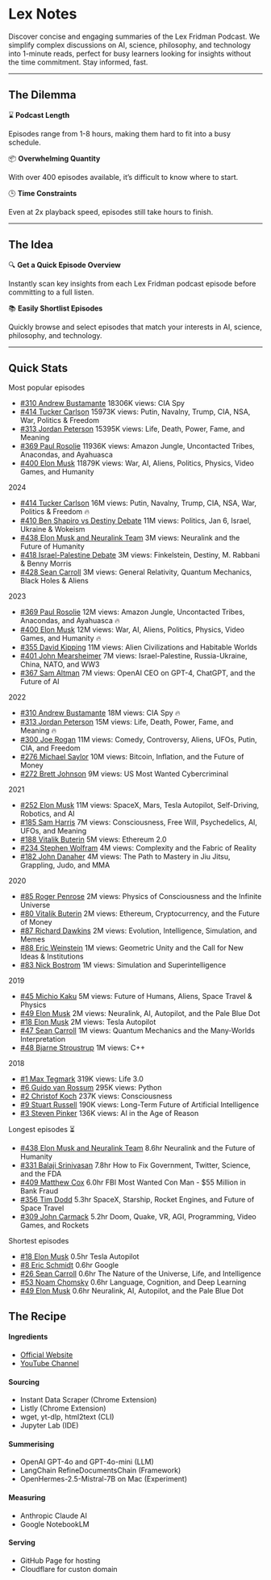 # Lex Notes

Discover concise and engaging summaries of the Lex Fridman Podcast. We simplify complex discussions on AI, science, philosophy, and technology into 1-minute reads, perfect for busy learners looking for insights without the time commitment. Stay informed, fast.

---

## The Dilemma

⌛ **Podcast Length**

Episodes range from 1-8 hours, making them hard to fit into a busy schedule.

📦 **Overwhelming Quantity**

With over 400 episodes available, it’s difficult to know where to start.

🕒 **Time Constraints**

Even at 2x playback speed, episodes still take hours to finish.

---

## The Idea

🔍 **Get a Quick Episode Overview**

Instantly scan key insights from each Lex Fridman podcast episode before committing to a full listen.

📚 **Easily Shortlist Episodes**

Quickly browse and select episodes that match your interests in AI, science, philosophy, and technology.

---

## Quick Stats

Most popular episodes

- [#310 Andrew Bustamante](https://www.youtube.com/watch?v=T3FC7qIAGZk) 18306K views: CIA Spy
- [#414 Tucker Carlson](https://www.youtube.com/watch?v=f_lRdkH_QoY) 15973K views: Putin, Navalny, Trump, CIA, NSA, War, Politics & Freedom
- [#313 Jordan Peterson](https://www.youtube.com/watch?v=sY8aFSY2zv4) 15395K views: Life, Death, Power, Fame, and Meaning
- [#369 Paul Rosolie](https://www.youtube.com/watch?v=gPfriiHBBek) 11936K views: Amazon Jungle, Uncontacted Tribes, Anacondas, and Ayahuasca
- [#400 Elon Musk](https://www.youtube.com/watch?v=JN3KPFbWCy8) 11879K views: War, AI, Aliens, Politics, Physics, Video Games, and Humanity


2024

- [#414 Tucker Carlson](https://www.youtube.com/watch?v=f_lRdkH_QoY) 16M views: Putin, Navalny, Trump, CIA, NSA, War, Politics & Freedom 🔥
- [#410 Ben Shapiro vs Destiny Debate](https://www.youtube.com/watch?v=tYrdMjVXyNg) 11M views: Politics, Jan 6, Israel, Ukraine & Wokeism
- [#438 Elon Musk and Neuralink Team](https://www.youtube.com/watch?v=Kbk9BiPhm7o) 3M views: Neuralink and the Future of Humanity
- [#418 Israel-Palestine Debate](https://www.youtube.com/watch?v=1X_KdkoGxSs) 3M views: Finkelstein, Destiny, M. Rabbani & Benny Morris
- [#428 Sean Carroll](https://www.youtube.com/watch?v=tdv7r2JSokI) 3M views: General Relativity, Quantum Mechanics, Black Holes & Aliens


2023

- [#369 Paul Rosolie](https://www.youtube.com/watch?v=gPfriiHBBek) 12M views: Amazon Jungle, Uncontacted Tribes, Anacondas, and Ayahuasca 🔥
- [#400 Elon Musk](https://www.youtube.com/watch?v=JN3KPFbWCy8) 12M views: War, AI, Aliens, Politics, Physics, Video Games, and Humanity 🔥
- [#355 David Kipping](https://www.youtube.com/watch?v=uZN5xjoS6TU) 11M views: Alien Civilizations and Habitable Worlds
- [#401 John Mearsheimer](https://www.youtube.com/watch?v=r4wLXNydzeY) 7M views: Israel-Palestine, Russia-Ukraine, China, NATO, and WW3
- [#367 Sam Altman](https://www.youtube.com/watch?v=L_Guz73e6fw) 7M views: OpenAI CEO on GPT-4, ChatGPT, and the Future of AI


2022
- [#310 Andrew Bustamante](https://www.youtube.com/watch?v=T3FC7qIAGZk) 18M views: CIA Spy 🔥
- [#313 Jordan Peterson](https://www.youtube.com/watch?v=sY8aFSY2zv4) 15M views: Life, Death, Power, Fame, and Meaning 🔥
- [#300 Joe Rogan](https://www.youtube.com/watch?v=gk4tEO4jDUM) 11M views: Comedy, Controversy, Aliens, UFOs, Putin, CIA, and Freedom
- [#276 Michael Saylor](https://www.youtube.com/watch?v=mC43pZkpTec) 10M views: Bitcoin, Inflation, and the Future of Money
- [#272 Brett Johnson](https://www.youtube.com/watch?v=cC1LFC0KFSw) 9M views: US Most Wanted Cybercriminal

2021

- [#252 Elon Musk](https://www.youtube.com/watch?v=DxREm3s1scA) 11M views: SpaceX, Mars, Tesla Autopilot, Self-Driving, Robotics, and AI
- [#185 Sam Harris](https://www.youtube.com/watch?v=4dC_nRYIDZU) 7M views: Consciousness, Free Will, Psychedelics, AI, UFOs, and Meaning
- [#188 Vitalik Buterin](https://www.youtube.com/watch?v=XW0QZmtbjvs) 5M views: Ethereum 2.0
- [#234 Stephen Wolfram](https://www.youtube.com/watch?v=4-SGpEInX_c) 4M views: Complexity and the Fabric of Reality
- [#182 John Danaher](https://www.youtube.com/watch?v=ktuw6Ow4sd0) 4M views: The Path to Mastery in Jiu Jitsu, Grappling, Judo, and MMA


2020

- [#85 Roger Penrose](https://www.youtube.com/watch?v=orMtwOz6Db0) 2M views: Physics of Consciousness and the Infinite Universe
- [#80 Vitalik Buterin](https://www.youtube.com/watch?v=3x1b_S6Qp2Q) 2M views: Ethereum, Cryptocurrency, and the Future of Money
- [#87 Richard Dawkins](https://www.youtube.com/watch?v=5f-JlzBuUUU) 2M views: Evolution, Intelligence, Simulation, and Memes
- [#88 Eric Weinstein](https://www.youtube.com/watch?v=rIAZJNe7YtE) 1M views: Geometric Unity and the Call for New Ideas & Institutions
- [#83 Nick Bostrom](https://www.youtube.com/watch?v=rfKiTGj-zeQ) 1M views: Simulation and Superintelligence


2019

- [#45 Michio Kaku](https://www.youtube.com/watch?v=kD5yc1LQrpQ) 5M views: Future of Humans, Aliens, Space Travel & Physics
- [#49 Elon Musk](https://www.youtube.com/watch?v=smK9dgdTl40) 2M views: Neuralink, AI, Autopilot, and the Pale Blue Dot
- [#18 Elon Musk](https://www.youtube.com/watch?v=dEv99vxKjVI) 2M views: Tesla Autopilot
- [#47 Sean Carroll](https://www.youtube.com/watch?v=iNqqOLscOBY) 1M views: Quantum Mechanics and the Many-Worlds Interpretation
- [#48 Bjarne Stroustrup](https://www.youtube.com/watch?v=uTxRF5ag27A) 1M views: C++



2018

- [#1 Max Tegmark](https://www.youtube.com/watch?v=Gi8LUnhP5yU) 319K views: Life 3.0
- [#6 Guido van Rossum](https://www.youtube.com/watch?v=ghwaIiE3Nd8) 295K views: Python
- [#2 Christof Koch](https://www.youtube.com/watch?v=piHkfmeU7Wo) 237K views: Consciousness
- [#9 Stuart Russell](https://www.youtube.com/watch?v=KsZI5oXBC0k) 190K views: Long-Term Future of Artificial Intelligence
- [#3 Steven Pinker](https://www.youtube.com/watch?v=epQxfSp-rdU) 136K views: AI in the Age of Reason

Longest episodes ⏳

- [#438 Elon Musk and Neuralink Team](https://www.youtube.com/watch?v=Kbk9BiPhm7o) 8.6hr Neuralink and the Future of Humanity
- [#331 Balaji Srinivasan](https://www.youtube.com/watch?v=VeH7qKZr0WI) 7.8hr How to Fix Government, Twitter, Science, and the FDA
- [#409 Matthew Cox](https://www.youtube.com/watch?v=zMYvGf7BA9o) 6.0hr FBI Most Wanted Con Man - $55 Million in Bank Fraud
- [#356 Tim Dodd](https://www.youtube.com/watch?v=5eK5A_43pkE) 5.3hr SpaceX, Starship, Rocket Engines, and Future of Space Travel
- [#309 John Carmack](https://www.youtube.com/watch?v=I845O57ZSy4) 5.2hr Doom, Quake, VR, AGI, Programming, Video Games, and Rockets


Shortest episodes

- [#18 Elon Musk](https://www.youtube.com/watch?v=dEv99vxKjVI) 0.5hr Tesla Autopilot
- [#8 Eric Schmidt](https://www.youtube.com/watch?v=hIC9FQpxVwQ) 0.6hr Google
- [#26 Sean Carroll](https://www.youtube.com/watch?v=l-NJrvyRo0c) 0.6hr The Nature of the Universe, Life, and Intelligence
- [#53 Noam Chomsky](https://www.youtube.com/watch?v=cMscNuSUy0I) 0.6hr Language, Cognition, and Deep Learning
- [#49 Elon Musk](https://www.youtube.com/watch?v=smK9dgdTl40) 0.6hr Neuralink, AI, Autopilot, and the Pale Blue Dot



## The Recipe

#### Ingredients

- [Official Website](https://lexfridman.com/podcast)
- [YouTube Channel](https://www.youtube.com/@lexfridman)

#### Sourcing

- Instant Data Scraper (Chrome Extension)
- Listly (Chrome Extension)
- wget, yt-dlp, html2text (CLI)
- Jupyter Lab (IDE)

#### Summerising

- OpenAI GPT-4o and GPT-4o-mini (LLM)
- LangChain RefineDocumentsChain (Framework)
- OpenHermes-2.5-Mistral-7B on Mac (Experiment)

#### Measuring

- Anthropic Claude AI
- Google NotebookLM

#### Serving

- GitHub Page for hosting
- Cloudflare for custon domain
